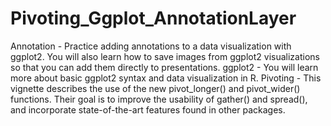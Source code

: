 # Pivoting_Ggplot_AnnotationLayer
Annotation - Practice adding annotations to a data visualization with ggplot2. You will also learn how to save images from ggplot2 visualizations so that you can add them directly to presentations.
ggplot2 - You will learn more about basic ggplot2 syntax and data visualization in R.
Pivoting - This vignette describes the use of the new pivot_longer() and pivot_wider() functions. Their goal is to improve the usability of gather() and spread(), and incorporate state-of-the-art features found in other packages.
